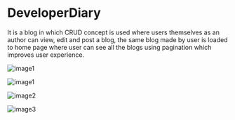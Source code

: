 # DeveloperDiary
It is a blog in which CRUD concept is used where users themselves as an author can view, edit and post a blog, the same blog made by user is loaded to home page where user can see all the blogs using pagination which improves user experience.


![image1](https://user-images.githubusercontent.com/62649065/108633865-af516780-749c-11eb-854f-32dc45c07136.png)

![image1](https://user-images.githubusercontent.com/62649065/108706602-d65b7800-7534-11eb-9d1e-c6f4e42c2feb.PNG)

![image2](https://user-images.githubusercontent.com/62649065/108633868-b24c5800-749c-11eb-9b5d-78cd7d17ff97.PNG)

![image3](https://user-images.githubusercontent.com/62649065/108633872-b5474880-749c-11eb-9be3-6025e8288bff.PNG)
